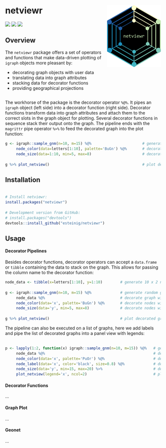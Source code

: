 # netviewr <a href='https://github.com/esteinig'><img src='man/logos/logo_simple.png' align="right" height="200" /></a>

![](https://img.shields.io/badge/CRAN-0.1-41b6c4.svg)
![](https://img.shields.io/badge/docs-latest-41b6c4.svg)
![](https://img.shields.io/badge/lifecycle-maturing-blue.svg)

## Overview

The `netviewr` package offers a set of operators and functions that make 
data-driven plotting of `igraph` objects more pleasant by:
  
  - decorating graph objects with user data
  - translating data into graph attributes
  - stacking data for decorator functions
  - providing geographical projections

##

The workhorse of the package is the decorator operator `%@%`. It pipes an `igraph` object (left side) into 
a decorator function (right side). Decorator functions transform  data into graph attributes and attach them
to the correct slots in the graph object for plotting. Several decorator functions in sequence stack their
output onto the graph. The pipeline ends with the `magrittr` pipe operator `%>%` to feed the decorated graph
into the plot function:

```r
g <- igraph::sample_gnm(n=10, m=15) %@%                       # generate random graph with 10 nodes
     node_color(data=letters[1:10], palette='BuGn') %@%       # decorate nodes with colors paletted by letters
     node_size(data=1:10, min=5, max=8)                       # decorate nodes with values rescaled by integers

g %>% plot_netview()                                          # plot decorated graph from magrittr pipe
```

## Installation

``` r

# Install netviewr:
install.packages("netviewr")

# Development version from GitHub:
# install.packages("devtools")
devtools::install_github("esteinig/netviewr")
```
## Usage

#### Decorator Pipelines

Besides decorator functions, decorator operators can accept a `data.frame` or `tibble` containing the data to stack on the graph. This
allows for passing the column name to the decorator function:

```r
node_data <- tibble(x=letters[1:10], y=1:10)        # generate 10 x 2 node data tibble

g <- igraph::sample_gnm(n=10, m=15) %@%             # generate random graph with 10 nodes
     node_data %@%                                  # decorate graph with node data tibble
     node_color(data='x', palette='BuGn') %@%       # decorate nodes with colors paletted by x
     node_size(data='y', min=5, max=8)              # decorate nodes with values rescaled by y
     
g %>% plot_netview()                                # plot decorated graph from magrittr pipe
```

The pipeline can also be executed on a list of graphs, here we add labels and pipe the list of decorated graphs
into a panel view with legends:

```r

p <- lapply(1:2, function(x) igraph::sample_gnm(n=10, m=15)) %@%   # generate list of random graphs
     node_data %@%                                                 # decorate graphs with node tibble
     node_color(data='x', palette='PuOr') %@%                      # decorate graphs with node colors
     node_label(data='x', color='black', size=0.8) %@%             # decorate graphs with node labels
     node_size(data='y', min=15, max=20) %>%                       # decorate graphs with node sizes
     plot_netview(legend='x', ncol=2)                              # plot decorated graphs in 1 x 2 panel
```

#### Decorator Functions

...

#### Graph Plot

...

#### Geonet

...
